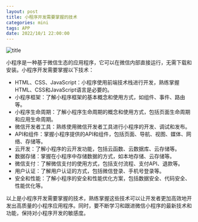```yaml
---
layout: post
title: 小程序开发需要掌握的技术
categories: mini 
tags: APP
date: 2022/10/1 22:00:00
---
```


![title](https://image.sideproject.cn/titlex/titlex_242.jpg)

小程序是一种基于微信生态的应用程序，它可以在微信内部直接运行，无需下载和安装。小程序开发需要掌握以下技术：

- HTML、CSS、JavaScript：小程序使用前端技术栈进行开发，熟练掌握HTML、CSS和JavaScript语言是必要的。
- 小程序框架：了解小程序框架的基本概念和使用方式，如组件、事件、路由等。
- 小程序生命周期：了解小程序生命周期的概念和使用方式，包括页面生命周期和应用生命周期。
- 微信开发者工具：熟练使用微信开发者工具进行小程序的开发、调试和发布。
- API和组件：掌握小程序提供的API和组件，包括页面、导航、视图、媒体、网络、存储等。
- 云开发：了解小程序的云开发功能，包括云函数、云数据库、云存储等。
- 数据存储：掌握在小程序中存储数据的方式，如本地存储、云存储等。
- 微信支付：了解微信支付的使用方式，包括支付流程、支付API、退款等。
- 用户认证：了解用户认证的方式，包括微信登录、手机号登录等。
- 安全和性能：了解小程序的安全和性能优化方案，包括数据安全、代码安全、性能优化等。

以上是小程序开发需要掌握的技术，熟练掌握这些技术可以让开发者更加高效地开发出高质量的小程序应用程序。同时，要不断学习和跟进微信小程序的最新技术和功能，保持对小程序开发的敏感度。